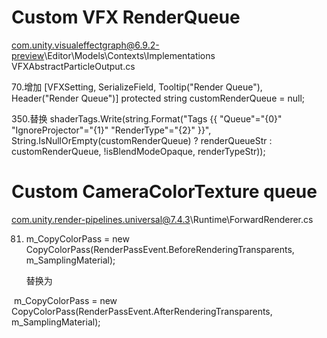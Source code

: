 # Custom VFX RenderQueue

com.unity.visualeffectgraph@6.9.2-preview\Editor\Models\Contexts\Implementations\
VFXAbstractParticleOutput.cs

70.增加
[VFXSetting, SerializeField, Tooltip("Render Queue"), Header("Render Queue")]
        protected string customRenderQueue = null;

350.替换
shaderTags.Write(string.Format("Tags {{ \"Queue\"=\"{0}\" \"IgnoreProjector\"=\"{1}\" \"RenderType\"=\"{2}\" }}", String.IsNullOrEmpty(customRenderQueue) ? renderQueueStr : customRenderQueue, !isBlendModeOpaque, renderTypeStr));



# Custom CameraColorTexture queue

com.unity.render-pipelines.universal@7.4.3\Runtime\ForwardRenderer.cs

81. m_CopyColorPass = new CopyColorPass(RenderPassEvent.BeforeRenderingTransparents, m_SamplingMaterial);

    替换为

​            m_CopyColorPass = new CopyColorPass(RenderPassEvent.AfterRenderingTransparents, m_SamplingMaterial);